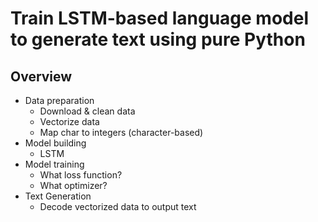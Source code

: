 # Train LSTM-based language model to generate text using pure Python

## Overview

- Data preparation
  * Download & clean data
  * Vectorize data
  * Map char to integers (character-based)
- Model building
  * LSTM
- Model training
  * What loss function?
  * What optimizer?
- Text Generation
  * Decode vectorized data to output text
